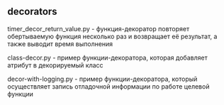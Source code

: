 ## decorators


timer_decor_return_value.py - функция-декоратор повторяет обертываемую функция несколько раз 
и возвращает её результат, а также выводит время выполнения

class-decor.py - пример функции-декоратора, которая добавляет атрибут в декорируемый класс

decor-with-logging.py - пример функции-декоратора, который осуществляет запись отладочной информации
      по работе целевой функции